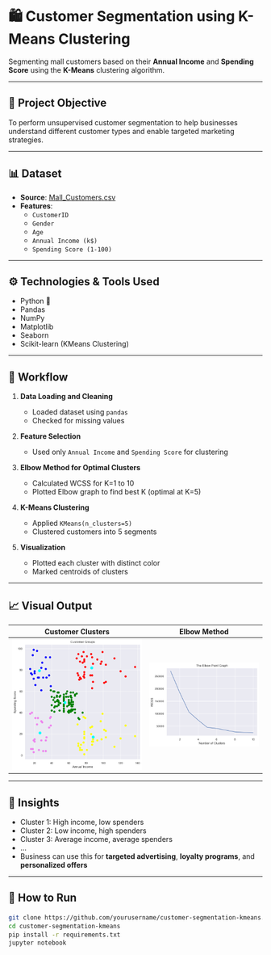 # 🛍️ Customer Segmentation using K-Means Clustering

Segmenting mall customers based on their **Annual Income** and **Spending Score** using the **K-Means** clustering algorithm.

---

## 📌 Project Objective

To perform unsupervised customer segmentation to help businesses understand different customer types and enable targeted marketing strategies.

---

## 📊 Dataset

- **Source**: [Mall_Customers.csv](https://www.kaggle.com/datasets/vjchoudhary7/customer-segmentation-tutorial-in-python)
- **Features**:
  - `CustomerID`
  - `Gender`
  - `Age`
  - `Annual Income (k$)`
  - `Spending Score (1-100)`

---

## ⚙️ Technologies & Tools Used

- Python 🐍
- Pandas
- NumPy
- Matplotlib
- Seaborn
- Scikit-learn (KMeans Clustering)

---

## 🚀 Workflow

1. **Data Loading and Cleaning**
   - Loaded dataset using `pandas`
   - Checked for missing values

2. **Feature Selection**
   - Used only `Annual Income` and `Spending Score` for clustering

3. **Elbow Method for Optimal Clusters**
   - Calculated WCSS for K=1 to 10
   - Plotted Elbow graph to find best K (optimal at K=5)

4. **K-Means Clustering**
   - Applied `KMeans(n_clusters=5)`
   - Clustered customers into 5 segments

5. **Visualization**
   - Plotted each cluster with distinct color
   - Marked centroids of clusters

---

## 📈 Visual Output

| Customer Clusters | Elbow Method |
|-------------------|--------------|
| ![clusters](model/images/clusters.png) | ![elbow](model/images/elbow.png) |

---

## 📌 Insights

- Cluster 1: High income, low spenders
- Cluster 2: Low income, high spenders
- Cluster 3: Average income, average spenders
- ...
- Business can use this for **targeted advertising**, **loyalty programs**, and **personalized offers**

---

## 📁 How to Run

```bash
git clone https://github.com/yourusername/customer-segmentation-kmeans.git
cd customer-segmentation-kmeans
pip install -r requirements.txt
jupyter notebook
